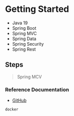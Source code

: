 # Getting Started
- Java 19
- Spring Boot
- Spring MVC
- Spring Data
- Spring Security
- Spring Rest

## Steps
> Spring MCV
> 
### Reference Documentation


* [GitHub](https://github.com/karabiyikk/SpringDenemeler)

```shell
docker
```
